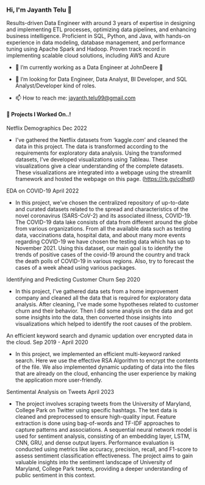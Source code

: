 ### Hi, I'm Jayanth Telu 👋
Results-driven Data Engineer with around 3 years of expertise in designing and implementing ETL processes, optimizing data pipelines, and enhancing business intelligence. Proficient in SQL, Python, and Java, with hands-on experience in data modeling, database management, and performance tuning using Apache Spark and Hadoop. Proven track record in implementing scalable cloud solutions, including AWS and Azure

- 🔭 I’m currently working as a Data Engineer at JohnDeere :tractor:
- 🤔 I’m looking for Data Engineer, Data Analyst, BI Developer, and SQL Analyst/Developer kind of roles.
  
- 📫 How to reach me: jayanth.telu99@gmail.com

#### 🔭 Projects I Worked On..! 
Netflix Demographics                                                                                                                                           Dec 2022
- I’ve gathered the Netflix datasets from ‘kaggle.com’ and cleaned the data in this project. The data is transformed according to the requirements for exploratory data analysis. Using the transformed datasets, I’ve developed visualizations using Tableau. These visualizations give a clear understanding of the complete datasets. These visualizations are integrated into a webpage using the streamlit framework and hosted the webpage on this page. (https://rb.gy/cdhqtl)

EDA on COVID-19                                                                                                                                              April 2022
- In this project, we’ve chosen the centralized repository of up-to-date and curated datasets related to the spread and characteristics of the novel coronavirus (SARS-CoV-2) and its associated illness, COVID-19. The COVID-19 data lake consists of data from different around the globe from various organizations. From all the available data such as testing data, vaccinations data, hospital data, and about many more events regarding COVID-19 we have chosen the testing data which has up to November 2021. Using this dataset, our main goal is to identify the trends of positive cases of the covid-19 around the country and track the death polls of COVID-19 in various regions. Also, try to forecast the cases of a week ahead using various packages.

Identifying and Predicting Customer Churn                                                                                                                     Sep 2020
- In this project, I've gathered data sets from a home improvement company and cleaned all the data that is required for exploratory data analysis. After cleaning, I've made some hypotheses related to customer churn and their behavior. Then I did some analysis on the data and got some insights into the data, then converted those insights into visualizations which helped to identify the root causes of the problem.

An efficient keyword search and dynamic updation over encrypted data in the cloud.                                                                Sep 2019 - April 2020
- In this project, we implemented an efficient multi-keyword ranked search. Here we use the effective RSA Algorithm to encrypt the contents of the file. We also implemented dynamic updating of data into the files that are already on the cloud, enhancing the user experience by making the application more user-friendly.

Sentimental Analysis on Tweets                                                                                                                  April 2023    
- The project involves scraping tweets from the University of Maryland, College Park on Twitter using specific hashtags. The text data is cleaned and preprocessed to ensure high-quality input. Feature extraction is done using bag-of-words and TF-IDF approaches to capture patterns and associations. A sequential neural network model is used for sentiment analysis, consisting of an embedding layer, LSTM, CNN, GRU, and dense output layers. Performance evaluation is conducted using metrics like accuracy, precision, recall, and F1-score to assess sentiment classification effectiveness. The project aims to gain valuable insights into the sentiment landscape of University of Maryland, College Park tweets, providing a deeper understanding of public sentiment in this context.

                                                       
<!--
**jayanthtelu/jayanthtelu** is a ✨ _special_ ✨ repository because its `README.md` (this file) appears on your GitHub profile.

Here are some ideas to get you started:

- 🔭 I’m currently working on ...
- 🌱 I’m currently learning ...
- 👯 I’m looking to collaborate on ...
- 🤔 I’m looking for help with ...
- 💬 Ask me about ...
- 📫 How to reach me: ...
- 😄 Pronouns: ...
- ⚡ Fun fact: ...
-->

